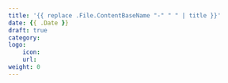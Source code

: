 ```yaml
---
title: '{{ replace .File.ContentBaseName "-" " " | title }}'
date: {{ .Date }}
draft: true
category: 
logo:
    icon:
    url: 
weight: 0
---
```

